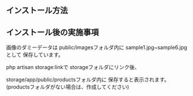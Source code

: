 ## インストール方法


## インストール後の実施事項

画像のダミーデータは
public/imagesフォルダ内に
sample1.jpg~sample6.jpgとして
保存しています。

php artisan storage:linkで
storageフォルダにリンク後、

storage/app/public/productsフォルダ内に
保存すると表示されます。
(productsフォルダがない場合は、作成してください)